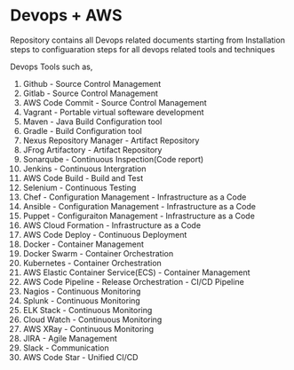 # Devops + AWS

Repository contains all Devops related documents starting from Installation steps to configuaration steps for all devops related tools and techniques

Devops Tools such as,

1. Github - Source Control Management
2. Gitlab - Source Control Management
3. AWS Code Commit - Source Control Management
4. Vagrant - Portable virtual softeware development
5. Maven - Java Build Configuration tool
6. Gradle - Build Configuration tool
7. Nexus Repository Manager - Artifact Repository
8. JFrog Artifactory - Artifact Repository
9. Sonarqube - Continuous Inspection(Code report)
10. Jenkins - Continuous Intergration
11. AWS Code Build - Build and Test
12. Selenium - Continuous Testing
13. Chef - Configuration Management - Infrastructure as a Code
14. Ansible - Configuration Management - Infrastructure as a Code
15. Puppet - Configuraiton Management - Infrastructure as a Code
16. AWS Cloud Formation - Infrastructure as a Code
17. AWS Code Deploy - Continuous Deployment
18. Docker - Container Management
19. Docker Swarm - Container Orchestration
20. Kubernetes - Container Orchestration
21. AWS Elastic Container Service(ECS) - Container Management
22. AWS Code Pipeline - Release Orchestration - CI/CD Pipeline
23. Nagios - Continuous Monitoring
24. Splunk - Continuous Monitoring
25. ELK Stack - Continuous Monitoring
26. Cloud Watch - Continuous Monitoring
27. AWS XRay - Continuous Monitoring
28. JIRA - Agile Management
29. Slack - Communication
30. AWS Code Star - Unified CI/CD
